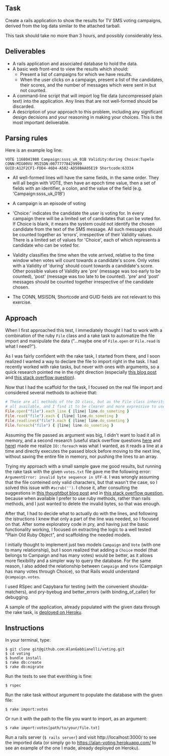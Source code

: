 ## Task

Create a rails application to show the results for TV SMS voting campaigns,
derived from the log data similar to the attached tarball.

This task should take no more than 3 hours, and possibly considerably less.

## Deliverables

- A rails application and associated database to hold the data.
- A basic web front-end to view the results which should:
  - Present a list of campaigns for which we have results.
  - When the user clicks on a campaign, present a list of the
    candidates, their scores, and the number of messages which were sent in
    but not counted.
- A command-line script that will import log file data (uncompressed plain text)
  into the application. Any lines that are not well-formed should be discarded.
- A description of your approach to this problem, including any
  significant design decisions and your reasoning in making your
  choices. This is the most important deliverable.

## Parsing rules

Here is an example log line:

```
VOTE 1168041980 Campaign:ssss_uk_01B Validity:during Choice:Tupele
CONN:MIG00VU MSISDN:00777778429999
GUID:A12F2CF1-FDD4-46D4-A582-AD58BAA05E19 Shortcode:63334
```

- All well-formed lines will have the same fields, in the same order. They
 will all begin with VOTE, then have an epoch time value, then a set
 of fields with an identifier, a colon, and the value of the field
 (e.g. 'Campaign:ssss_uk_01B')

- A campaign is an episode of voting

- 'Choice:' indicates the candidate the user is voting for. In every campaign
 there will be a limited set of candidates that can be voted for.
 If Choice is blank, it means the system could not identify the chosen
 candidate from the text of the SMS message. All such messages should
 be counted together as 'errors', irrespective of their Validity
 values. There is a limited set of values for 'Choice', each of which
 represents a candidate who can be voted for.

- Validity classifies the time when the vote arrived, relative to the time
 window when votes will count towards a candidate's score.  Only votes
 with a Validity of 'during' should count towards a candidate's score.
 Other possible values of Validity are 'pre' (message was too early to be
 counted), 'post' (message was too late to be counted). 'pre' and 'post'
 messages should be counted together irrespective of the candidate chosen.

- The CONN, MSISDN, Shortcode and GUID fields are not relevant to this
 exercise.

## Approach

When I first approached this test, I immediately thought I had to work with a
combination of the ruby `File` class and a rake task to automatize the file
import and manipulate the data ("...maybe one of `File.open` or `File.read` is
what I need?").

As I was fairly confident with the rake task, I started from there, and I soon
realized I wanted a way to declare the file to import right in the task. I had
recently worked with rake tasks, but never with ones with arguments, so a quick
research pointed me in the right direction (especially [this blog post](https://www.viget.com/articles/protip-passing-parameters-to-your-rake-tasks)
and [this stack overflow question](http://stackoverflow.com/questions/1357639/rails-rake-how-to-pass-in-arguments-to-a-task-with-environment)).

Now that I had the scaffold for the task, I focused on the real file import and
considered several methods to achieve that:
```ruby
# These are all methods of the IO class, but as the File class inherits from it, they are
# all available, and I find it to be clearer and more expressive to use the latter.
File.open("file").each_line { |line| line.do_someting }
File.read("file").each { |line| line.do_someting }
File.readlines("file").each { |line| line.do_someting }
File.foreach("file") { |line| line.do_someting }
```
Assuming the file passed as argument was big, I didn't want to load it all in
memory, and a second research (useful stack overflow questions
  [here](http://stackoverflow.com/questions/1727217/file-open-open-and-io-foreach-in-ruby-what-is-the-difference)
  and [here](http://stackoverflow.com/questions/15677521/in-ruby-file-readlines-each-not-faster-than-file-open-each-line-why))
  made me realize `IO::foreach` was what I wanted, as it reads a line at a time
  and directly executes the passed block before moving to the next line, without
  saving the entire file in memory, nor pushing the lines to an array.

Trying my approach with a small sample gave me good results, but running the
rake task with the given `votes.txt` file gave me the following error:
`ArgumentError: invalid byte sequence in UTF-8`.
I was wrongly assuming that the file conteined only valid characters, but that
wasn't the case, so I solved this issue with `#scrub('')`. I chose it, after
consulting the suggestions in [this thoughtbot blog post](https://robots.thoughtbot.com/fight-back-utf-8-invalid-byte-sequences)
and in [this stack overflow question](http://stackoverflow.com/questions/24036821/ruby-2-0-0-stringmatch-argumenterror-invalid-byte-sequence-in-utf-8),
because when available I prefer to use ruby methods, rather than rails methods,
and I just wanted to delete the invalid bytes, so that was enough.

After that, I had to decide what to actually do with the lines, and following
the istructions I knew that only a part of the line was needed, so I focused on
that. After some exploratory code in pry, and having just the basic
functionality working, I focused on extracting the logic to a well tested
"Plain Old Ruby Object", and scaffolding the needed models.

I initially thought to implement just two models `Campaign` and `Vote` (with one
to many relationship), but I soon realized that adding a `Choice` model (that
belongs to Campaign and has many votes) would be better, as it allows more
flexibility and a simpler way to query the database. For the same reason, I also
added the relationship between `Campaign` and `Vote` (Campaign has many votes
through Choice), so that Rails would understand `@campaign.votes`.

I used RSpec and Capybara for testing (with the convenient shoulda-matchers),
and pry-byebug and better_errors (with binding_of_caller) for debugging.

A sample of the application, already populated with the given data through the
rake task, is [deployed on Heroku](https://alan-voting.herokuapp.com/).

## Instructions

In your terminal, type:

```
$ git clone git@github.com:AlanGabbianelli/voting.git
$ cd voting
$ bundle install
$ rake db:create
$ rake db:migrate
```

Run the tests to see that everithing is fine:
```
$ rspec
```

Run the rake task without argument to populate the database with the given file:

```
$ rake import:votes
```

Or run it with the path to the file you want to import, as an argument:

```
$ rake import:votes[path/to/your/file.txt]
```

Run a rails server (`$ rails server`) and visit http://localhost:3000/ to see
the imported data (or simply go to https://alan-voting.herokuapp.com/ to see an
example of the one I made, already deployed on Heroku).
